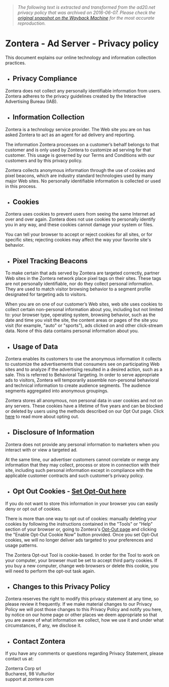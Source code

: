 > *The following text is extracted and transformed from the ad20.net privacy policy that was archived on 2016-06-07. Please check the [original snapshot on the Wayback Machine](https://web.archive.org/web/20160607134535id_/http%3A//www.zontera.com/inside/ad_technology/privacy.aspx) for the most accurate reproduction.*

# Zontera - Ad Server - Privacy policy

This document explains our online technology and information collection practices. 

  * ## Privacy Compliance

Zontera does not collect any personally identifiable information from users. Zontera adheres to the privacy guidelines created by the Interactive Advertising Bureau (IAB).

  * ## Information Collection

Zontera is a technology service provider. The Web site you are on has asked Zontera to act as an agent for ad delivery and reporting. 

The information Zontera processes on a customer’s behalf belongs to that customer and is only used by Zontera to customize ad serving for that customer. This usage is governed by our Terms and Conditions with our customers and by this privacy policy.

Zontera collects anonymous information through the use of cookies and pixel beacons, which are industry standard technologies used by many major Web sites. No personally identifiable information is collected or used in this process. 

  * ## Cookies

Zontera uses cookies to prevent users from seeing the same Internet ad over and over again. Zontera does not use cookies to personally identify you in any way, and these cookies cannot damage your system or files. 

You can tell your browser to accept or reject cookies for all sites, or for specific sites; rejecting cookies may affect the way your favorite site's behavior.

  * ## Pixel Tracking Beacons

To make certain that ads served by Zontera are targeted correctly, partner Web sites in the Zontera network place pixel tags on their sites. These tags are not personally identifiable, nor do they collect personal information. They are used to match visitor browsing behavior to a segment profile designated for targeting ads to visitors. 

When you are on one of our customer’s Web sites, web site uses cookies to collect certain non-personal information about you, including but not limited to: your browser type, operating system, browsing behavior, such as the date and time you visit the site, the content areas or pages of the site you visit (for example, "auto" or "sports"), ads clicked on and other click-stream data. None of this data contains personal information about you. 

  * ## Usage of Data

Zontera enables its customers to use the anonymous information it collects to customize the advertisements that consumers see on participating Web sites and to analyze if the advertising resulted in a desired action, such as a sale. This is referred to Behavioral Targeting. In order to serve appropriate ads to visitors, Zontera will temporarily assemble non-personal behavioral and technical information to create audience segments. The audience segments aggregated into anonymous groupings. 

Zontera stores all anonymous, non personal data in user cookies and not on any servers. These cookies have a lifetime of five years and can be blocked or deleted by users using the methods described on our Opt Out page. Click [here](http://core.ad20.net/W3C/opt-out.html) to read more about opting out.

  * ## Disclosure of Information

Zontera does not provide any personal information to marketers when you interact with or view a targeted ad.

At the same time, our advertiser customers cannot correlate or merge any information that they may collect, process or store in connection with their site, including such personal information except in compliance with the applicable customer contracts and such customer’s privacy policy. 

  * ## Opt Out Cookies - [Set Opt-Out here](http://core.ad20.net/W3C/opt-out.html)

If you do not want to store this information in your browser you can easily deny or opt out of cookies.

There is more than one way to opt out of cookies: manually deleting your cookies by following the instructions contained in the "Tools" or "Help" section of your browser or, going to Zontera's [Opt-Out page](http://core.ad20.net/W3C/opt-out.html) and clicking the "Enable Opt-Out Cookie Now" button provided. Once you set Opt-Out cookies, we will no longer deliver ads targeted to your preferences and usage patterns. 

The Zontera Opt-out Tool is cookie-based. In order for the Tool to work on your computer, your browser must be set to accept third party cookies. If you buy a new computer, change web browsers or delete this cookie, you will need to perform the opt-out task again.

  * ## Changes to this Privacy Policy

Zontera reserves the right to modify this privacy statement at any time, so please review it frequently. If we make material changes to our Privacy Policy we will post those changes to this Privacy Policy and notify you here, by notice on our home page or other places we deem appropriate so that you are aware of what information we collect, how we use it and under what circumstances, if any, we disclose it. 

  * ## Contact Zontera

If you have any comments or questions regarding Privacy Statement, please contact us at:

Zonterra Corp srl   
Bucharest, 98 Vulturilor   
support at zontera com 



